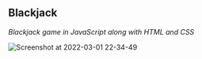 ## Blackjack
_Blackjack game in JavaScript along with HTML and CSS_

![Screenshot at 2022-03-01 22-34-49](https://user-images.githubusercontent.com/47239028/156295720-ccc152fc-1834-4d73-85dd-8d79edd35872.png)
